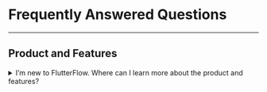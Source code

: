 # Frequently Answered Questions
----

## Product and Features


<details><summary>I’m new to FlutterFlow. Where can I learn more about the product and features?</summary><br/>

 To learn more about our product and features, please visit our [documentation site](https://docs.flutterflow.io/#/welcome).
 
For product introductions and tutorials, please visit our [YouTube Page](https://www.youtube.com/channel/UC5LueiosDVInA6yXE_38i9Q/featured).
 

</details>

